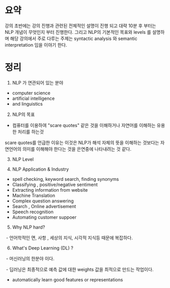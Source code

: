 

# 요약

강의 초반에는 강의 진행과 관련된 전체적인 설명이 진행 되고 대략 10분 후 부터는 NLP 개념이 무엇인지 부터 진행한다.
그리고 NLP의 기본적인 목표와 levels 를 설명하며 해당 강의에서 주로 다루는 주제는 syntactic analysis 와 semantic interpretation 임을 이야기 한다.




# 정리 

1. NLP 가 연관되어 있는 분야
- computer science
- artificial intelligence
- and linguistics

2. NLP의 목표
 - 컴퓨터를 이용하여 "scare quotes" 같은 것을 이해하거나 자연어를 이해하는 유용한 처리를 하는것
 
  scare quotes를 언급한 이유는 이것은 NLP가 해석 자체의 뜻을 이해하는 것보다는 자연언어의 의미를 이해해야 한다는 것을 은연중에 나타내려는 것 같다. 

3. NLP Level



4. NLP Application  & Industry

 - spell checking, keyword search, finding synonyms
 - Classifying , positive/negative sentiment 
 - Extracting information from website
 - Machine Translation
 - Complex question answering
 - Search , Online advertisement
 - Speech recognition
 - Automating customer suppoer
 
5. Why NLP hard?

  - 언어학적인 면, 사항 , 세상의 지식, 시각적 지식등 때문에 복잡하다.
 
 
 6. What's Deep Learning (DL) ?
 
  - 머신러닝의 한분야 이다.
  
  - 딥러닝은 최종적으로 예측 값에 대한 weights 값을 최적으로 만드는 작업이다.
  
  - automatically learn good features or representations
  
 


